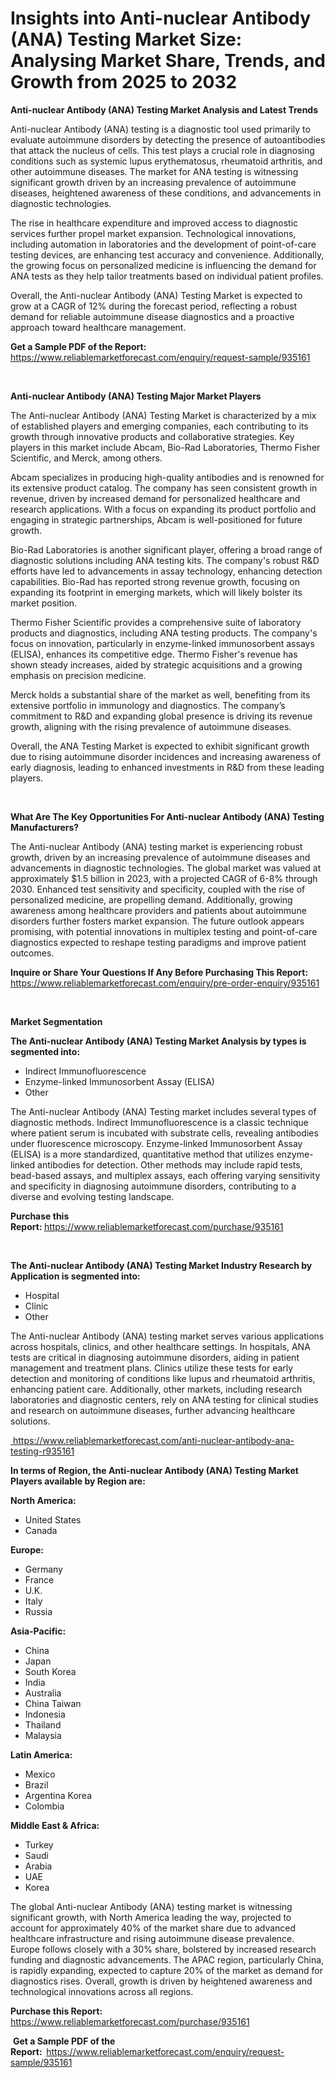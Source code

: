 <p><h1>Insights into Anti-nuclear Antibody (ANA) Testing Market Size: Analysing Market Share, Trends, and Growth from 2025 to 2032</h1></p><p><strong>Anti-nuclear Antibody (ANA) Testing Market Analysis and Latest Trends</strong></p>
<p><p>Anti-nuclear Antibody (ANA) testing is a diagnostic tool used primarily to evaluate autoimmune disorders by detecting the presence of autoantibodies that attack the nucleus of cells. This test plays a crucial role in diagnosing conditions such as systemic lupus erythematosus, rheumatoid arthritis, and other autoimmune diseases. The market for ANA testing is witnessing significant growth driven by an increasing prevalence of autoimmune diseases, heightened awareness of these conditions, and advancements in diagnostic technologies.</p><p>The rise in healthcare expenditure and improved access to diagnostic services further propel market expansion. Technological innovations, including automation in laboratories and the development of point-of-care testing devices, are enhancing test accuracy and convenience. Additionally, the growing focus on personalized medicine is influencing the demand for ANA tests as they help tailor treatments based on individual patient profiles.</p><p>Overall, the Anti-nuclear Antibody (ANA) Testing Market is expected to grow at a CAGR of 12% during the forecast period, reflecting a robust demand for reliable autoimmune disease diagnostics and a proactive approach toward healthcare management.</p></p>
<p><strong>Get a Sample PDF of the Report:&nbsp;</strong> <a href="https://www.reliablemarketforecast.com/enquiry/request-sample/935161?utm_campaign=3129&utm_medium=2&utm_source=Github&utm_content=ia&utm_term=14042025&utm_id=anti-nuclear-antibody-ana-testing">https://www.reliablemarketforecast.com/enquiry/request-sample/935161</a></p>
<p>&nbsp;</p>
<p><strong>Anti-nuclear Antibody (ANA) Testing Major Market Players</strong></p>
<p><p>The Anti-nuclear Antibody (ANA) Testing Market is characterized by a mix of established players and emerging companies, each contributing to its growth through innovative products and collaborative strategies. Key players in this market include Abcam, Bio-Rad Laboratories, Thermo Fisher Scientific, and Merck, among others.</p><p>Abcam specializes in producing high-quality antibodies and is renowned for its extensive product catalog. The company has seen consistent growth in revenue, driven by increased demand for personalized healthcare and research applications. With a focus on expanding its product portfolio and engaging in strategic partnerships, Abcam is well-positioned for future growth.</p><p>Bio-Rad Laboratories is another significant player, offering a broad range of diagnostic solutions including ANA testing kits. The company's robust R&D efforts have led to advancements in assay technology, enhancing detection capabilities. Bio-Rad has reported strong revenue growth, focusing on expanding its footprint in emerging markets, which will likely bolster its market position.</p><p>Thermo Fisher Scientific provides a comprehensive suite of laboratory products and diagnostics, including ANA testing products. The company's focus on innovation, particularly in enzyme-linked immunosorbent assays (ELISA), enhances its competitive edge. Thermo Fisher's revenue has shown steady increases, aided by strategic acquisitions and a growing emphasis on precision medicine.</p><p>Merck holds a substantial share of the market as well, benefiting from its extensive portfolio in immunology and diagnostics. The company’s commitment to R&D and expanding global presence is driving its revenue growth, aligning with the rising prevalence of autoimmune diseases.</p><p>Overall, the ANA Testing Market is expected to exhibit significant growth due to rising autoimmune disorder incidences and increasing awareness of early diagnosis, leading to enhanced investments in R&D from these leading players.</p></p>
<p>&nbsp;</p>
<p><strong>What Are The Key Opportunities For Anti-nuclear Antibody (ANA) Testing Manufacturers?</strong></p>
<p><p>The Anti-nuclear Antibody (ANA) testing market is experiencing robust growth, driven by an increasing prevalence of autoimmune diseases and advancements in diagnostic technologies. The global market was valued at approximately $1.5 billion in 2023, with a projected CAGR of 6-8% through 2030. Enhanced test sensitivity and specificity, coupled with the rise of personalized medicine, are propelling demand. Additionally, growing awareness among healthcare providers and patients about autoimmune disorders further fosters market expansion. The future outlook appears promising, with potential innovations in multiplex testing and point-of-care diagnostics expected to reshape testing paradigms and improve patient outcomes.</p></p>
<p><strong>Inquire or Share Your Questions If Any Before Purchasing This Report:</strong> <a href="https://www.reliablemarketforecast.com/enquiry/pre-order-enquiry/935161?utm_campaign=3129&utm_medium=2&utm_source=Github&utm_content=ia&utm_term=14042025&utm_id=anti-nuclear-antibody-ana-testing">https://www.reliablemarketforecast.com/enquiry/pre-order-enquiry/935161</a></p>
<p>&nbsp;</p>
<p><strong>Market Segmentation</strong></p>
<p><strong>The Anti-nuclear Antibody (ANA) Testing Market Analysis by types is segmented into:</strong></p>
<p><ul><li>Indirect Immunofluorescence</li><li>Enzyme-linked Immunosorbent Assay (ELISA)</li><li>Other</li></ul></p>
<p><p>The Anti-nuclear Antibody (ANA) Testing market includes several types of diagnostic methods. Indirect Immunofluorescence is a classic technique where patient serum is incubated with substrate cells, revealing antibodies under fluorescence microscopy. Enzyme-linked Immunosorbent Assay (ELISA) is a more standardized, quantitative method that utilizes enzyme-linked antibodies for detection. Other methods may include rapid tests, bead-based assays, and multiplex assays, each offering varying sensitivity and specificity in diagnosing autoimmune disorders, contributing to a diverse and evolving testing landscape.</p></p>
<p><strong>Purchase this Report:&nbsp;</strong><a href="https://www.reliablemarketforecast.com/purchase/935161?utm_campaign=3129&utm_medium=2&utm_source=Github&utm_content=ia&utm_term=14042025&utm_id=anti-nuclear-antibody-ana-testing">https://www.reliablemarketforecast.com/purchase/935161</a></p>
<p>&nbsp;</p>
<p><strong>The Anti-nuclear Antibody (ANA) Testing Market Industry Research by Application is segmented into:</strong></p>
<p><ul><li>Hospital</li><li>Clinic</li><li>Other</li></ul></p>
<p><p>The Anti-nuclear Antibody (ANA) testing market serves various applications across hospitals, clinics, and other healthcare settings. In hospitals, ANA tests are critical in diagnosing autoimmune disorders, aiding in patient management and treatment plans. Clinics utilize these tests for early detection and monitoring of conditions like lupus and rheumatoid arthritis, enhancing patient care. Additionally, other markets, including research laboratories and diagnostic centers, rely on ANA testing for clinical studies and research on autoimmune diseases, further advancing healthcare solutions.</p></p>
<p><a href="https://www.reliablemarketforecast.com/anti-nuclear-antibody-ana-testing-r935161?utm_campaign=3129&utm_medium=2&utm_source=Github&utm_content=ia&utm_term=14042025&utm_id=anti-nuclear-antibody-ana-testing">&nbsp;https://www.reliablemarketforecast.com/anti-nuclear-antibody-ana-testing-r935161</a></p>
<p><strong>In terms of Region, the Anti-nuclear Antibody (ANA) Testing Market Players available by Region are:</strong></p>
<p>
    <p> <strong> North America: </strong>
        <ul>
            <li>United States</li>
            <li>Canada</li>
        </ul>
        </p> 
    <p> <strong> Europe: </strong>
        <ul>
            <li>Germany</li>
            <li>France</li>
            <li>U.K.</li>
            <li>Italy</li>
            <li>Russia</li>
        </ul>
        </p> 
    <p> <strong> Asia-Pacific: </strong>
        <ul>
            <li>China</li>
            <li>Japan</li>
            <li>South Korea</li>
            <li>India</li>
            <li>Australia</li>
            <li>China Taiwan</li>
            <li>Indonesia</li>
            <li>Thailand</li>
            <li>Malaysia</li>
        </ul>
        </p> 
    <p> <strong> Latin America: </strong>
        <ul>
            <li>Mexico</li>
            <li>Brazil</li>
            <li>Argentina Korea</li>
            <li>Colombia</li>
        </ul>
        </p> 
    <p> <strong> Middle East & Africa: </strong>
        <ul>
            <li>Turkey</li>
            <li>Saudi</li>
            <li>Arabia</li>
            <li>UAE</li>
            <li>Korea</li>
        </ul>
    </p>
    </p>
<p><p>The global Anti-nuclear Antibody (ANA) testing market is witnessing significant growth, with North America leading the way, projected to account for approximately 40% of the market share due to advanced healthcare infrastructure and rising autoimmune disease prevalence. Europe follows closely with a 30% share, bolstered by increased research funding and diagnostic advancements. The APAC region, particularly China, is rapidly expanding, expected to capture 20% of the market as demand for diagnostics rises. Overall, growth is driven by heightened awareness and technological innovations across all regions.</p></p>
<p><strong>Purchase this Report: </strong><a href="https://www.reliablemarketforecast.com/purchase/935161?utm_campaign=3129&utm_medium=2&utm_source=Github&utm_content=ia&utm_term=14042025&utm_id=anti-nuclear-antibody-ana-testing">https://www.reliablemarketforecast.com/purchase/935161</a></p>
<p>&nbsp;<strong>Get a Sample PDF of the Report:&nbsp;&nbsp;</strong><a href="https://www.reliablemarketforecast.com/enquiry/request-sample/935161?utm_campaign=3129&utm_medium=2&utm_source=Github&utm_content=ia&utm_term=14042025&utm_id=anti-nuclear-antibody-ana-testing">https://www.reliablemarketforecast.com/enquiry/request-sample/935161</a></p>
<p><strong></strong></p>
<p><p></p><p></p><p></p></p>
